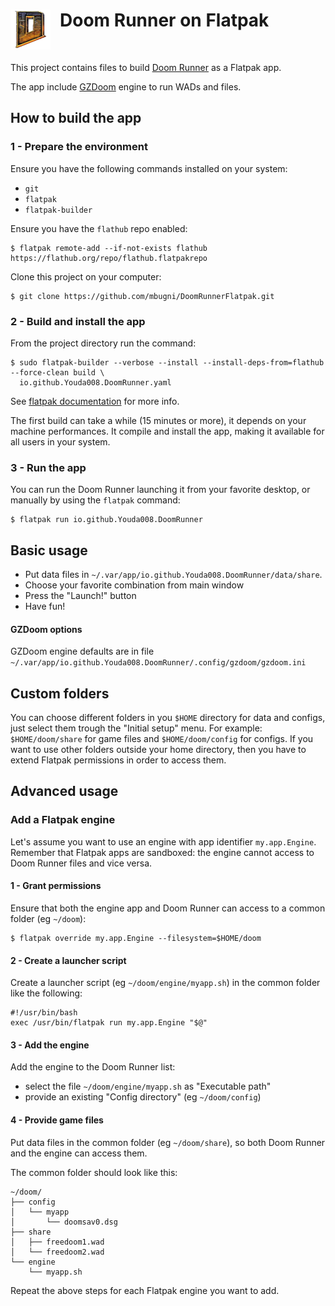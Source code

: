 <div>
<img align="left" style="margin: 0px 15px 0px 0px;" src="DoomRunner.64.png" alt="Doom Runner Icon" />

# Doom Runner on Flatpak
&nbsp;
</div>

This project contains files to build [Doom Runner](https://github.com/Youda008/DoomRunner) as a Flatpak app.

The app include [GZDoom](https://zdoom.org/) engine to run WADs and files.

## How to build the app

### 1 - Prepare the environment
Ensure you have the following commands installed on your system:
- `git`
- `flatpak`
- `flatpak-builder`

Ensure you have the `flathub` repo enabled:
```shell
$ flatpak remote-add --if-not-exists flathub https://flathub.org/repo/flathub.flatpakrepo
```

Clone this project on your computer:
```shell
$ git clone https://github.com/mbugni/DoomRunnerFlatpak.git
```

### 2 - Build and install the app
From the project directory run the command:
```shell
$ sudo flatpak-builder --verbose --install --install-deps-from=flathub --force-clean build \
  io.github.Youda008.DoomRunner.yaml
```

See [flatpak documentation](https://docs.flatpak.org/) for more info.

The first build can take a while (15 minutes or more), it depends on your machine performances. It compile and install the app, making it available for all users in your system.

### 3 - Run the app
You can run the Doom Runner launching it from your favorite desktop, or manually by using the `flatpak` command:
```shell
$ flatpak run io.github.Youda008.DoomRunner
```

## Basic usage
- Put data files in `~/.var/app/io.github.Youda008.DoomRunner/data/share`.
- Choose your favorite combination from main window
- Press the "Launch!" button
- Have fun!

#### GZDoom options
GZDoom engine defaults are in file `~/.var/app/io.github.Youda008.DoomRunner/.config/gzdoom/gzdoom.ini`

## Custom folders
You can choose different folders in you `$HOME` directory for data and configs, just select them trough the "Initial setup" menu.
For example: `$HOME/doom/share` for game files and `$HOME/doom/config` for configs.
If you want to use other folders outside your home directory, then you have to extend Flatpak permissions in order to access them.

## Advanced usage

### Add a Flatpak engine
Let's assume you want to use an engine with app identifier `my.app.Engine`. Remember that Flatpak apps are sandboxed: the engine cannot access to Doom Runner files and vice versa.

#### 1 - Grant permissions
Ensure that both the engine app and Doom Runner can access to a common folder (eg `~/doom`):
```shell
$ flatpak override my.app.Engine --filesystem=$HOME/doom
```

#### 2 - Create a launcher script
Create a launcher script (eg `~/doom/engine/myapp.sh`) in the common folder like the following:
```shell
#!/usr/bin/bash
exec /usr/bin/flatpak run my.app.Engine "$@"
```

#### 3 - Add the engine
Add the engine to the Doom Runner list:
- select the file `~/doom/engine/myapp.sh` as "Executable path"
- provide an existing "Config directory" (eg `~/doom/config`)

#### 4 - Provide game files
Put data files in the common folder (eg `~/doom/share`), so both Doom Runner and the engine can access them.

The common folder should look like this:
```
~/doom/
├── config
│   └── myapp
│       └── doomsav0.dsg
├── share
│   ├── freedoom1.wad
│   └── freedoom2.wad
└── engine
    └── myapp.sh
```

Repeat the above steps for each Flatpak engine you want to add.